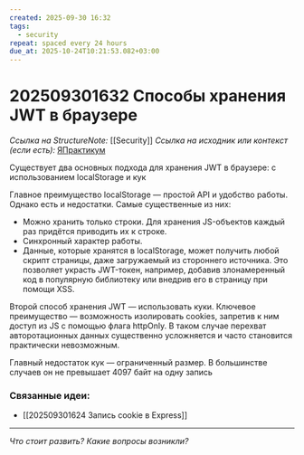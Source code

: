 ```yaml
---
created: 2025-09-30 16:32
tags:
  - security
repeat: spaced every 24 hours
due_at: 2025-10-24T10:21:53.082+03:00
---
```

# 202509301632 Способы хранения JWT в браузере

*Ссылка на StructureNote:* [[Security]]
*Ссылка на исходник или контекст (если есть):* [ЯПрактикум](https://practicum.yandex.ru/learn/backend-nodejs/courses/16b47298-e20d-4fde-9619-1ab305039a00/sprints/564238/topics/511a777e-323b-4964-9150-d06eaeb48080/lessons/3d8e13d7-2dcf-49d1-aac9-2931ec400478/)

Существует два основных подхода для хранения JWT в браузере: c использованием localStorage и кук

Главное преимущество localStorage — простой API и удобство работы. Однако есть и недостатки. Самые существенные из них:

- Можно хранить только строки. Для хранения JS-объектов каждый раз придётся приводить их к строке.
- Синхронный характер работы.
- Данные, которые хранятся в localStorage, может получить любой скрипт страницы, даже загружаемый из стороннего источника. Это позволяет украсть JWT-токен, например, добавив злонамеренный код в популярную библиотеку или внедрив его в страницу при помощи XSS.

Второй способ хранения JWT — использовать куки. Ключевое преимущество — возможность изолировать cookies, запретив к ним доступ из JS с помощью флага httpOnly. В таком случае перехват авторотационных данных существенно усложняется и часто становится практически невозможным.

Главный недостаток кук — ограниченный размер. В большинстве случаев он не превышает 4097 байт на одну запись

### Связанные идеи:

* [[202509301624 Запись cookie в Express]]
---

*Что стоит развить? Какие вопросы возникли?*
